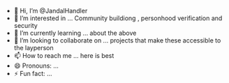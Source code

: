 - 👋 Hi, I’m @JandalHandler
- 👀 I’m interested in ... Community buildiong , personhood verification and security
- 🌱 I’m currently learning ... about the above
- 💞️ I’m looking to collaborate on ... projects that make these accessible to the layperson
- 📫 How to reach me ... here is best
- 😄 Pronouns: ...
- ⚡ Fun fact: ...

<!---
JandalHandler/JandalHandler is a ✨ special ✨ repository because its `README.md` (this file) appears on your GitHub profile.
You can click the Preview link to take a look at your changes.
--->
